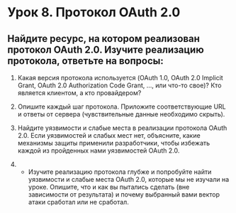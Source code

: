 # Урок 8. Протокол OAuth 2.0

## Найдите ресурс, на котором реализован протокол OAuth 2.0. Изучите реализацию протокола, ответьте на вопросы:

1. Какая версия протокола используется (OAuth 1.0, OAuth 2.0 Implicit Grant, OAuth 2.0 Authorization Code Grant, …, или что-то свое)? Кто является клиентом, а кто провайдером?

2. Опишите каждый шаг протокола. Приложите соответствующие URL и ответы от сервера (чувствительные данные необходимо скрыть).

3. Найдите уязвимости и слабые места в реализации протокола OAuth 2.0. Если уязвимостей и слабых мест нет, объясните, какие механизмы защиты применили разработчики, чтобы избежать каждой из пройденных нами уязвимостей OAuth 2.0.

4. * Изучите реализацию протокола глубже и попробуйте найти уязвимости и слабые места OAuth 2.0, которые мы не изучали на уроке. Опишите, что и как вы пытались сделать (вне зависимости от результата) и почему выбранный вами вектор атаки сработал или не сработал.

